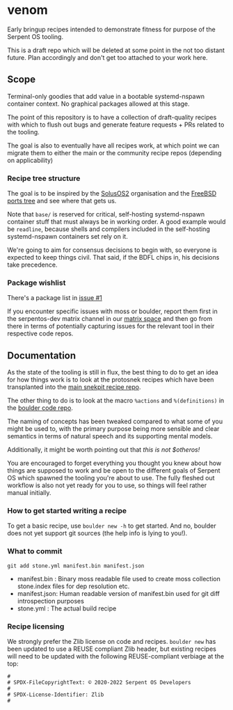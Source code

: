 # venom

Early bringup recipes intended to demonstrate fitness for purpose of the Serpent OS tooling.

This is a draft repo which will be deleted at some point in the not too distant future. Plan accordingly and don't get too attached to your work here.

## Scope

Terminal-only goodies that add value in a bootable systemd-nspawn container context. No graphical packages allowed at this stage.

The point of this repository is to have a collection of draft-quality recipes with which to flush out bugs and generate feature requests + PRs related to the tooling.

The goal is also to eventually have all recipes work, at which point we can migrate them to either the main or the community recipe repos (depending on applicability)

### Recipe tree structure

The goal is to be inspired by the [SolusOS2](https://github.com/SolusOS-discontinued/packages) organisation and the [FreeBSD](https://www.freebsd.org/ports/) [ports tree](https://cgit.freebsd.org/ports) and see where that gets us.

Note that `base/` is reserved for critical, self-hosting systemd-nspawn container stuff that must always be in working order. A good example would be `readline`, because shells and compilers included in the self-hosting systemd-nspawn containers set rely on it.

We're going to aim for consensus decisions to begin with, so everyone is expected to keep things civil. That said, if the BDFL chips in, his decisions take precedence.

### Package wishlist

There's a package list in [issue #1](https://github.com/snekpit/venom/issues/1)

If you encounter specific issues with moss or boulder, report them first in the serpentos-dev matrix channel in our [matrix space](https://matrix.to/#/!trFJOzhpDUejJKnPYg:matrix.org) and then go from there in terms of potentially capturing issues for the relevant tool in their respective code repos.

## Documentation

As the state of the tooling is still in flux, the best thing to do to get an idea for how things work is to look at the protosnek recipes which have been transplanted into the [main snekpit recipe repo](https://github.com/snekpit/main).

The other thing to do is to look at the macro `%actions` and `%(definitions)` in the [boulder code repo](https://github.com/serpent-os/boulder/tree/main/data/macros).

The naming of concepts has been tweaked compared to what some of you might be used to, with the primary purpose being more sensible and clear semantics in terms of natural speech and its supporting mental models.

Additionally, it might be worth pointing out that _this is not $otheros!_

You are encouraged to forget everything you thought you knew about how things are supposed to work and be open to the different goals of Serpent OS which spawned the tooling you're about to use.  The fully fleshed out workflow is also not yet ready for you to use, so things will feel rather manual initially.

### How to get started writing a recipe

To get a basic recipe, use `boulder new -h` to get started. And no, boulder does not yet support git sources (the help info is lying to you!).

### What to commit

    git add stone.yml manifest.bin manifest.json

- manifest.bin : Binary moss readable file used to create moss collection stone.index files for dep resolution etc.
- manifest.json: Human readable version of manifest.bin used for git diff introspection purposes
- stone.yml    : The actual build recipe

### Recipe licensing

We strongly prefer the Zlib license on code and recipes. `boulder new` has been updated to use a REUSE compliant Zlib header, but existing recipes will need to be updated with the following REUSE-compliant verbiage at the top:

    #
    # SPDX-FileCopyrightText: © 2020-2022 Serpent OS Developers
    #
    # SPDX-License-Identifier: Zlib
    #
